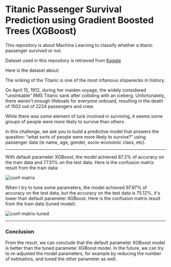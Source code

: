 # Titanic Passenger Survival Prediction using Gradient Boosted Trees (XGBoost)

This repository is about Machine Learning to classify whether a titanic passenger survived or not.

Dataset used in this repository is retrieved from [Kaggle](https://www.kaggle.com/c/titanic)

Here is the dataset about:

The sinking of the Titanic is one of the most infamous shipwrecks in history.

On April 15, 1912, during her maiden voyage, the widely considered “unsinkable” RMS Titanic sank after colliding with an iceberg. Unfortunately, there weren’t enough lifeboats for everyone onboard, resulting in the death of 1502 out of 2224 passengers and crew.

While there was some element of luck involved in surviving, it seems some groups of people were more likely to survive than others.

In this challenge, we ask you to build a predictive model that answers the question: “what sorts of people were more likely to survive?” using passenger data (ie name, age, gender, socio-economic class, etc).
___
With default parameter XGBoost, the model achieved 87.2% of accuracy on the train data and 77.51% on the test data. Here is the confusion matrix result from the train data:

![conf-matrix](https://drive.google.com/u/0/uc?id=1lhgOGVD2c5tx5B8GcQF1n98h7xqCVRTL&export=download)

When I try to tune some parameters, the model achieved 97.97% of accuracy on the test data, but the accuracy on the test data is 75.12%, it's lower than default parameter XGBoost.
Here is the confusion matrix result from the train data (tuned model):

![conf-matrix-tuned](https://drive.google.com/u/0/uc?id=1-55JYbHBSS75pm6TeoYk0OYrll1Wd4Yh&export=download)
___
### Conclusion
From the result, we can conclude that the default parameter XGBoost model is better than the tuned parameter XGBoost model. In the future, we can try to re-adjusted the model parameters, for example by reducing the number of estimators, and tuned the other parameter as well.